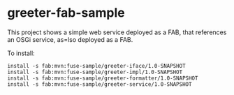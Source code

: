greeter-fab-sample
==================

This project shows a simple web service deployed as a FAB, that references an OSGi service, as=lso deployed as a FAB.

To install:

    install -s fab:mvn:fuse-sample/greeter-iface/1.0-SNAPSHOT
    install -s fab:mvn:fuse-sample/greeter-impl/1.0-SNAPSHOT
    install -s fab:mvn:fuse-sample/greeter-formatter/1.0-SNAPSHOT
    install -s fab:mvn:fuse-sample/greeter-service/1.0-SNAPSHOT


